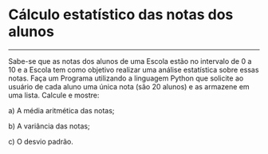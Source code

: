 # Cálculo estatístico das notas dos alunos
---

Sabe-se que as notas dos alunos de uma Escola estão no intervalo de 0 a 10 e a Escola tem como objetivo realizar uma análise estatística sobre essas notas.
Faça um Programa utilizando a linguagem Python que solicite ao usuário de cada aluno uma única nota (são 20 alunos) e as armazene em uma lista.
Calcule e mostre:

a) A média aritmética das notas;

b) A variância das notas;

c) O desvio padrão.
